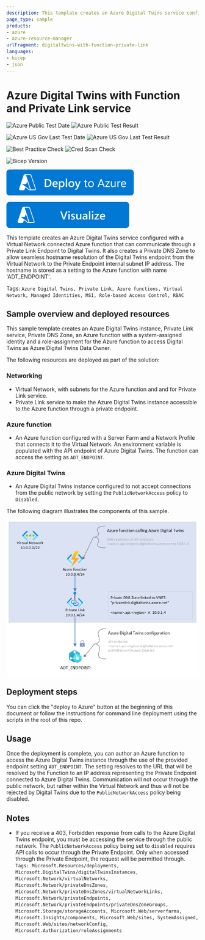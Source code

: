 ```yaml
---
description: This template creates an Azure Digital Twins service configured with a Virtual Network connected Azure Function that can communicate through a Private Link Endpoint to Digital Twins. It also creates a Private DNS Zone to allow seamless hostname resolution of the Digital Twins Endpoint from the Virtual Network to the Private Endpoint internal subnet IP address. The hostname is stored as a setting to the Azure Function with name 'ADT_ENDPOINT'.
page_type: sample
products:
- azure
- azure-resource-manager
urlFragment: digitaltwins-with-function-private-link
languages:
- bicep
- json
---
```

# Azure Digital Twins with Function and Private Link service

![Azure Public Test Date](https://azurequickstartsservice.blob.core.windows.net/badges/quickstarts/microsoft.digitaltwins/digitaltwins-with-function-private-link/PublicLastTestDate.svg)
![Azure Public Test Result](https://azurequickstartsservice.blob.core.windows.net/badges/quickstarts/microsoft.digitaltwins/digitaltwins-with-function-private-link/PublicDeployment.svg)

![Azure US Gov Last Test Date](https://azurequickstartsservice.blob.core.windows.net/badges/quickstarts/microsoft.digitaltwins/digitaltwins-with-function-private-link/FairfaxLastTestDate.svg)
![Azure US Gov Last Test Result](https://azurequickstartsservice.blob.core.windows.net/badges/quickstarts/microsoft.digitaltwins/digitaltwins-with-function-private-link/FairfaxDeployment.svg)

![Best Practice Check](https://azurequickstartsservice.blob.core.windows.net/badges/quickstarts/microsoft.digitaltwins/digitaltwins-with-function-private-link/BestPracticeResult.svg)
![Cred Scan Check](https://azurequickstartsservice.blob.core.windows.net/badges/quickstarts/microsoft.digitaltwins/digitaltwins-with-function-private-link/CredScanResult.svg)

![Bicep Version](https://azurequickstartsservice.blob.core.windows.net/badges/quickstarts/microsoft.digitaltwins/digitaltwins-with-function-private-link/BicepVersion.svg)

[![Deploy To Azure](https://raw.githubusercontent.com/Azure/azure-quickstart-templates/master/1-CONTRIBUTION-GUIDE/images/deploytoazure.svg?sanitize=true)](https://portal.azure.com/#create/Microsoft.Template/uri/https%3A%2F%2Fraw.githubusercontent.com%2FAzure%2Fazure-quickstart-templates%2Fmaster%2Fquickstarts%2Fmicrosoft.digitaltwins%2Fdigitaltwins-with-function-private-link%2Fazuredeploy.json)

[![Visualize](https://raw.githubusercontent.com/Azure/azure-quickstart-templates/master/1-CONTRIBUTION-GUIDE/images/visualizebutton.svg?sanitize=true)](http://armviz.io/#/?load=https%3A%2F%2Fraw.githubusercontent.com%2FAzure%2Fazure-quickstart-templates%2Fmaster%2Fquickstarts%2Fmicrosoft.digitaltwins%2Fdigitaltwins-with-function-private-link%2Fazuredeploy.json)

This template creates an Azure Digital Twins service configured with a Virtual Network connected Azure function that can communicate through a Private Link Endpoint to Digital Twins. It also creates a Private DNS Zone to allow seamless hostname resolution of the Digital Twins endpoint from the Virtual Network to the Private Endpoint internal subnet IP address. The hostname is stored as a setting to the Azure function with name 'ADT_ENDPOINT'.

Tags: `Azure Digital Twins, Private Link, Azure functions, Virtual Network, Managed Identities, MSI, Role-based Access Control, RBAC`

## Sample overview and deployed resources

This sample template creates an Azure Digital Twins instance, Private Link service, Private DNS Zone, an Azure function with a system-assigned identity and a role-assignment for the Azure function to access Digital Twins as Azure Digital Twins Data Owner.

The following resources are deployed as part of the solution:

### Networking

- Virtual Network, with subnets for the Azure function and and for Private Link service.
- Private Link service to make the Azure Digital Twins instance accessible to the Azure function through a private endpoint.

### Azure function

- An Azure function configured with a Server Farm and a Network Profile that connects it to the Virtual Network. An environment variable is populated with the API endpoint of Azure Digital Twins. The function can access the setting as `ADT_ENDPOINT`.

### Azure Digital Twins

- An Azure Digital Twins instance configured to not accept connections from the public network by setting the `PublicNetworkAccess` policy to `Disabled`.

The following diagram illustrates the components of this sample.

![Architecture diagram showing traffic going from the Azure function via Private Link service to Digital Twins.](images/diagram.png "Diagram highlighting the architecture of the deployed resources")

## Deployment steps

You can click the "deploy to Azure" button at the beginning of this document or follow the instructions for command line deployment using the scripts in the root of this repo.

## Usage

Once the deployment is complete, you can author an Azure function to access the Azure Digital Twins instance through the use of the provided endpoint setting `ADT_ENDPOINT`. The setting resolves to the URL that will be resolved by the Function to an IP address representing the Private Endpoint connected to Azure Digital Twins. Communication will not occur through the public network, but rather within the Virtual Network and thus will not be rejected by Digital Twins due to the `PublicNetworkAccess` policy being disabled.

## Notes

- If you receive a 403, Forbidden response from calls to the Azure Digital Twins endpoint, you must be accessing the service through the public network. The `PublicNetworkAccess` policy being set to `disabled` requires API calls to occur through the Private Endpoint. Only when accessed through the Private Endpoint, the request will be permitted through.
`Tags: Microsoft.Resources/deployments, Microsoft.DigitalTwins/digitalTwinsInstances, Microsoft.Network/virtualNetworks, Microsoft.Network/privateDnsZones, Microsoft.Network/privateDnsZones/virtualNetworkLinks, Microsoft.Network/privateEndpoints, Microsoft.Network/privateEndpoints/privateDnsZoneGroups, Microsoft.Storage/storageAccounts, Microsoft.Web/serverfarms, Microsoft.Insights/components, Microsoft.Web/sites, SystemAssigned, Microsoft.Web/sites/networkConfig, Microsoft.Authorization/roleAssignments`
